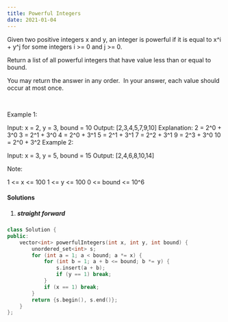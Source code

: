 ```yaml
---
title: Powerful Integers
date: 2021-01-04
---
```

Given two positive integers x and y, an integer is powerful if it is equal to x^i + y^j for some integers i >= 0 and j >= 0.

Return a list of all powerful integers that have value less than or equal to bound.

You may return the answer in any order.  In your answer, each value should occur at most once.

 

Example 1:

Input: x = 2, y = 3, bound = 10
Output: [2,3,4,5,7,9,10]
Explanation: 
2 = 2^0 + 3^0
3 = 2^1 + 3^0
4 = 2^0 + 3^1
5 = 2^1 + 3^1
7 = 2^2 + 3^1
9 = 2^3 + 3^0
10 = 2^0 + 3^2
Example 2:

Input: x = 3, y = 5, bound = 15
Output: [2,4,6,8,10,14]
 

Note:

1 <= x <= 100
1 <= y <= 100
0 <= bound <= 10^6

#### Solutions

1. ##### straight forward

```cpp
class Solution {
public:
    vector<int> powerfulIntegers(int x, int y, int bound) {
        unordered_set<int> s;
        for (int a = 1; a < bound; a *= x) {
            for (int b = 1; a + b <= bound; b *= y) {
                s.insert(a + b);
                if (y == 1) break;
            }
            if (x == 1) break;
        }
        return {s.begin(), s.end()};
    }
};
```